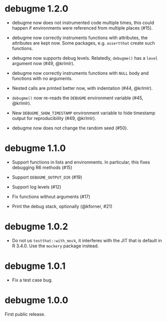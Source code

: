 # debugme 1.2.0

* debugme now does not instrumented code multiple times, this
  could happen if environments were referenced from multiple
  places (#15).

* debugme now correctly instruments functions with attributes,
  the attributes are kept now. Some packages, e.g. `assertthat` create
  such functions.

* debugme now supports debug levels. Relatedly, `debugme()` has a
  `level` argument now (#49, @krlmlr).

* debugme now correctly instruments functions with `NULL` body
  and functions with no arguments.

* Nested calls are printed better now, with indentation (#44, @krlmlr).

* `debugme()` now re-reads the `DEBUGME` environment variable
  (#45, @krlmlr).

* New `DEBUGME_SHOW_TIMESTAMP` environment variable to hide timestamp
  output for reproducibility (#49, @krlmlr).

* debugme now does not change the random seed (#50).

# debugme 1.1.0

* Support functions in lists and environments. In particular, this
  fixes debugging R6 methods (#15)

* Support `DEBUGME_OUTPUT_DIR` (#19)

* Support log levels (#12)

* Fix functions without arguments (#17)

* Print the debug stack, optionally (@kforner, #21)

# debugme 1.0.2

* Do not us `testthat::with_mock`, it interferes with the JIT that is
  default in R 3.4.0. Use the `mockery` package instead.

# debugme 1.0.1

* Fix a test case bug.

# debugme 1.0.0

First public release.
